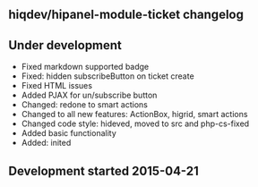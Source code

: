 hiqdev/hipanel-module-ticket changelog
--------------------------------------

## Under development

- Fixed markdown supported badge
- Fixed: hidden subscribeButton on ticket create
- Fixed HTML issues
- Added PJAX for un/subscribe button
- Changed: redone to smart actions
- Changed to all new features: ActionBox, higrid, smart actions
- Changed code style: hideved, moved to src and php-cs-fixed
- Added basic functionality
- Added: inited

## Development started 2015-04-21

